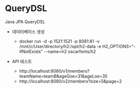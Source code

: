 # QueryDSL
Java JPA QueryDSL

- 데이터베이스 생성
	- docker run -d -p 1521:1521 -p 8081:81 -v /mnt/c/User/directory/h2:/opt/h2-data -e H2_OPTIONS="-ifNotExists" --name=h2 oscarfonts/h2

- API 테스트
	- http://localhost:8080/v1/members?teamName=teamB&ageGoe=31&ageLoe=35
	- http://localhost:8080/v2/members?size=5&page=2